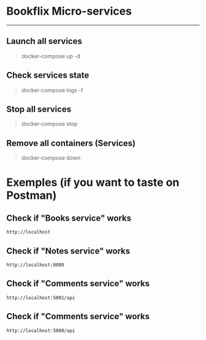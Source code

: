 # Bookflix Micro-services
---

## Launch all services 
>docker-compose up -d

## Check services state
>docker-compose logs -f

## Stop all services
>docker-compose stop

## Remove all containers (Services)
>docker-compose down


# Exemples (if you want to taste on Postman)

## Check if "Books service" works
```
http://localhost
```

## Check if "Notes service" works
```
http://localhost:8080
```

## Check if "Comments service" works
```
http://localhost:5001/api
```

## Check if "Comments service" works
```
http://localhost:5000/api
```





